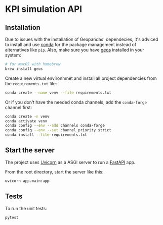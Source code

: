 # KPI simulation API

## Installation

Due to issues with the installation of Geopandas' dependecies, it's adviced to install and use [conda](https://docs.conda.io/projects/conda/en/latest/user-guide/install/index.html) for the package management instead of alternatives like `pip`. Also, make sure you have [geos](https://trac.osgeo.org/geos) installed in your system:

```bash
# for macOS with homebrew
brew install geos
```

Create a new virtual environmnet and install all project dependencies from the `requirements.txt` file:

```bash
conda create --name venv --file requirements.txt
```

Or if you don't have the needed conda channels, add the `conda-forge` channel first:

```bash
conda create -n venv
conda activate venv
conda config --env --add channels conda-forge
conda config --env --set channel_priority strict
conda install --file requirements.txt
```

## Start the server

The project uses [Uvicorn](https://www.uvicorn.org/) as a ASGI server to run a [FastAPI](https://fastapi.tiangolo.com) app.

From the root directory, start the server like this:

```bash
uvicorn app.main:app
```

## Tests

To run the unit tests:

```bash
pytest
```
